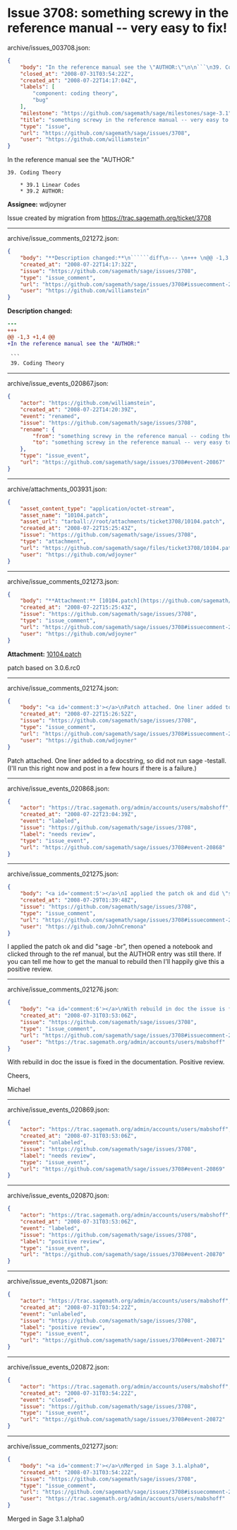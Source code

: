# Issue 3708: something screwy in the reference manual -- very easy to fix!

archive/issues_003708.json:
```json
{
    "body": "In the reference manual see the \"AUTHOR:\"\n\n```\n39. Coding Theory\n\n    * 39.1 Linear Codes\n    * 39.2 AUTHOR: \n```\n\n**Assignee:** wdjoyner\n\nIssue created by migration from https://trac.sagemath.org/ticket/3708\n\n",
    "closed_at": "2008-07-31T03:54:22Z",
    "created_at": "2008-07-22T14:17:04Z",
    "labels": [
        "component: coding theory",
        "bug"
    ],
    "milestone": "https://github.com/sagemath/sage/milestones/sage-3.1",
    "title": "something screwy in the reference manual -- very easy to fix!",
    "type": "issue",
    "url": "https://github.com/sagemath/sage/issues/3708",
    "user": "https://github.com/williamstein"
}
```
In the reference manual see the "AUTHOR:"

```
39. Coding Theory

    * 39.1 Linear Codes
    * 39.2 AUTHOR: 
```

**Assignee:** wdjoyner

Issue created by migration from https://trac.sagemath.org/ticket/3708





---

archive/issue_comments_021272.json:
```json
{
    "body": "**Description changed:**\n``````diff\n--- \n+++ \n@@ -1,3 +1,4 @@\n+In the reference manual see the \"AUTHOR:\"\n \n ```\n 39. Coding Theory\n``````\n",
    "created_at": "2008-07-22T14:17:32Z",
    "issue": "https://github.com/sagemath/sage/issues/3708",
    "type": "issue_comment",
    "url": "https://github.com/sagemath/sage/issues/3708#issuecomment-21272",
    "user": "https://github.com/williamstein"
}
```

**Description changed:**
``````diff
--- 
+++ 
@@ -1,3 +1,4 @@
+In the reference manual see the "AUTHOR:"
 
 ```
 39. Coding Theory
``````




---

archive/issue_events_020867.json:
```json
{
    "actor": "https://github.com/williamstein",
    "created_at": "2008-07-22T14:20:39Z",
    "event": "renamed",
    "issue": "https://github.com/sagemath/sage/issues/3708",
    "rename": {
        "from": "something screwy in the reference manual -- coding theory",
        "to": "something screwy in the reference manual -- very easy to fix!"
    },
    "type": "issue_event",
    "url": "https://github.com/sagemath/sage/issues/3708#event-20867"
}
```



---

archive/attachments_003931.json:
```json
{
    "asset_content_type": "application/octet-stream",
    "asset_name": "10104.patch",
    "asset_url": "tarball://root/attachments/ticket3708/10104.patch",
    "created_at": "2008-07-22T15:25:43Z",
    "issue": "https://github.com/sagemath/sage/issues/3708",
    "type": "attachment",
    "url": "https://github.com/sagemath/sage/files/ticket3708/10104.patch",
    "user": "https://github.com/wdjoyner"
}
```



---

archive/issue_comments_021273.json:
```json
{
    "body": "**Attachment:** [10104.patch](https://github.com/sagemath/sage/files/ticket3708/10104.patch)\n\npatch based on 3.0.6.rc0",
    "created_at": "2008-07-22T15:25:43Z",
    "issue": "https://github.com/sagemath/sage/issues/3708",
    "type": "issue_comment",
    "url": "https://github.com/sagemath/sage/issues/3708#issuecomment-21273",
    "user": "https://github.com/wdjoyner"
}
```

**Attachment:** [10104.patch](https://github.com/sagemath/sage/files/ticket3708/10104.patch)

patch based on 3.0.6.rc0



---

archive/issue_comments_021274.json:
```json
{
    "body": "<a id='comment:3'></a>\nPatch attached. One liner added to a docstring, so did not run sage -testall. (I'll run this right now and post in a few hours if there is a failure.)",
    "created_at": "2008-07-22T15:26:52Z",
    "issue": "https://github.com/sagemath/sage/issues/3708",
    "type": "issue_comment",
    "url": "https://github.com/sagemath/sage/issues/3708#issuecomment-21274",
    "user": "https://github.com/wdjoyner"
}
```

<a id='comment:3'></a>
Patch attached. One liner added to a docstring, so did not run sage -testall. (I'll run this right now and post in a few hours if there is a failure.)



---

archive/issue_events_020868.json:
```json
{
    "actor": "https://trac.sagemath.org/admin/accounts/users/mabshoff",
    "created_at": "2008-07-22T23:04:39Z",
    "event": "labeled",
    "issue": "https://github.com/sagemath/sage/issues/3708",
    "label": "needs review",
    "type": "issue_event",
    "url": "https://github.com/sagemath/sage/issues/3708#event-20868"
}
```



---

archive/issue_comments_021275.json:
```json
{
    "body": "<a id='comment:5'></a>\nI applied the patch ok and did \"sage -br\", then opened a notebook and clicked through to the ref manual, but the AUTHOR entry was still there.  If you can tell me how to get the manual to rebuild then I'll happily give this a positive review.",
    "created_at": "2008-07-29T01:39:48Z",
    "issue": "https://github.com/sagemath/sage/issues/3708",
    "type": "issue_comment",
    "url": "https://github.com/sagemath/sage/issues/3708#issuecomment-21275",
    "user": "https://github.com/JohnCremona"
}
```

<a id='comment:5'></a>
I applied the patch ok and did "sage -br", then opened a notebook and clicked through to the ref manual, but the AUTHOR entry was still there.  If you can tell me how to get the manual to rebuild then I'll happily give this a positive review.



---

archive/issue_comments_021276.json:
```json
{
    "body": "<a id='comment:6'></a>\nWith rebuild in doc the issue is fixed in the documentation. Positive review.\n\nCheers,\n\nMichael",
    "created_at": "2008-07-31T03:53:06Z",
    "issue": "https://github.com/sagemath/sage/issues/3708",
    "type": "issue_comment",
    "url": "https://github.com/sagemath/sage/issues/3708#issuecomment-21276",
    "user": "https://trac.sagemath.org/admin/accounts/users/mabshoff"
}
```

<a id='comment:6'></a>
With rebuild in doc the issue is fixed in the documentation. Positive review.

Cheers,

Michael



---

archive/issue_events_020869.json:
```json
{
    "actor": "https://trac.sagemath.org/admin/accounts/users/mabshoff",
    "created_at": "2008-07-31T03:53:06Z",
    "event": "unlabeled",
    "issue": "https://github.com/sagemath/sage/issues/3708",
    "label": "needs review",
    "type": "issue_event",
    "url": "https://github.com/sagemath/sage/issues/3708#event-20869"
}
```



---

archive/issue_events_020870.json:
```json
{
    "actor": "https://trac.sagemath.org/admin/accounts/users/mabshoff",
    "created_at": "2008-07-31T03:53:06Z",
    "event": "labeled",
    "issue": "https://github.com/sagemath/sage/issues/3708",
    "label": "positive review",
    "type": "issue_event",
    "url": "https://github.com/sagemath/sage/issues/3708#event-20870"
}
```



---

archive/issue_events_020871.json:
```json
{
    "actor": "https://trac.sagemath.org/admin/accounts/users/mabshoff",
    "created_at": "2008-07-31T03:54:22Z",
    "event": "unlabeled",
    "issue": "https://github.com/sagemath/sage/issues/3708",
    "label": "positive review",
    "type": "issue_event",
    "url": "https://github.com/sagemath/sage/issues/3708#event-20871"
}
```



---

archive/issue_events_020872.json:
```json
{
    "actor": "https://trac.sagemath.org/admin/accounts/users/mabshoff",
    "created_at": "2008-07-31T03:54:22Z",
    "event": "closed",
    "issue": "https://github.com/sagemath/sage/issues/3708",
    "type": "issue_event",
    "url": "https://github.com/sagemath/sage/issues/3708#event-20872"
}
```



---

archive/issue_comments_021277.json:
```json
{
    "body": "<a id='comment:7'></a>\nMerged in Sage 3.1.alpha0",
    "created_at": "2008-07-31T03:54:22Z",
    "issue": "https://github.com/sagemath/sage/issues/3708",
    "type": "issue_comment",
    "url": "https://github.com/sagemath/sage/issues/3708#issuecomment-21277",
    "user": "https://trac.sagemath.org/admin/accounts/users/mabshoff"
}
```

<a id='comment:7'></a>
Merged in Sage 3.1.alpha0
